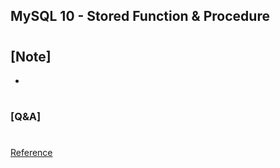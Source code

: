 ## MySQL 10 - Stored Function & Procedure

#

## [Note]

-

#

### [Q&A]

#

[Reference](https://www.youtube.com/watch?v=tupIjud4eBg&list=PLEOnZ6GeucBU7FR26mn9d3Mxqc8V81yHX&index=10)
